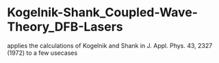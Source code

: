 # Kogelnik-Shank_Coupled-Wave-Theory_DFB-Lasers
applies the calculations of Kogelnik and Shank in J. Appl. Phys. 43, 2327 (1972) to a few usecases
